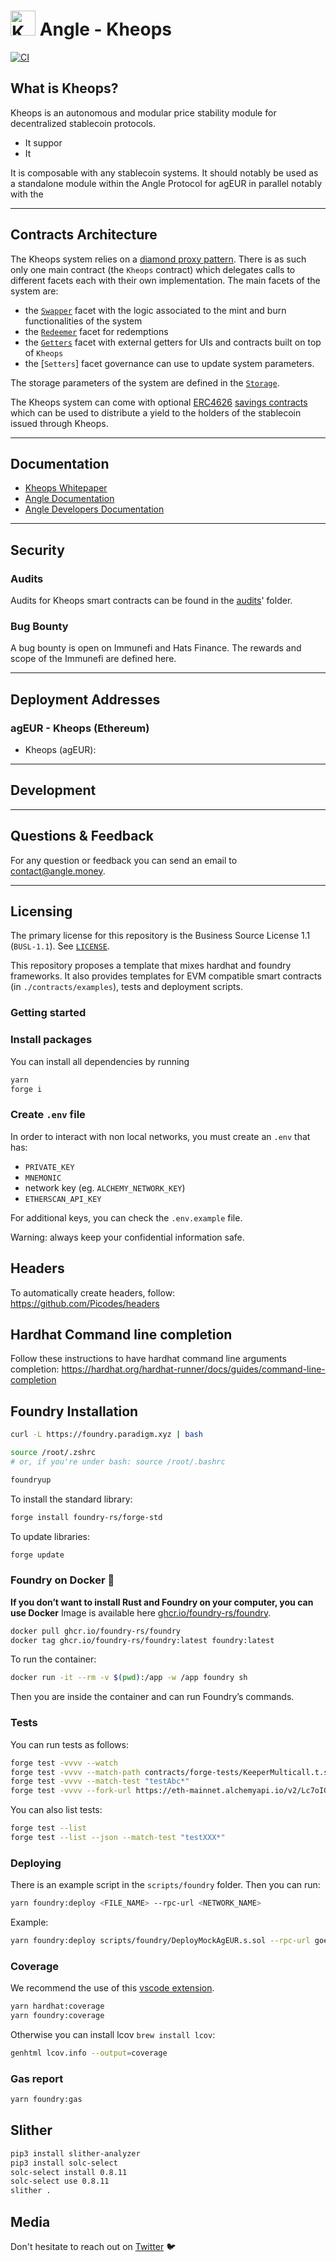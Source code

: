 # <img src="logo.svg" alt="Kheops" height="40px"> Angle - Kheops

[![CI](https://github.com/AngleProtocol/kheops/workflows/CI/badge.svg)](https://github.com/AngleProtocol/kheops/actions?query=workflow%3ACI)

## What is Kheops?

Kheops is an autonomous and modular price stability module for decentralized stablecoin protocols.

- It suppor
- It

It is composable with any stablecoin systems. It should notably be used as a standalone module within the Angle Protocol for agEUR in parallel notably with the

---

## Contracts Architecture

The Kheops system relies on a [diamond proxy pattern](https://eips.ethereum.org/EIPS/eip-2535). There is as such only one main contract (the `Kheops` contract) which delegates calls to different facets each with their own implementation. The main facets of the system are:

- the [`Swapper`](./contracts/kheops/facets/Swapper.sol) facet with the logic associated to the mint and burn functionalities of the system
- the [`Redeemer`](./contracts/kheops/facets/Redeemer.sol) facet for redemptions
- the [`Getters`](./contracts/kheops/facets/Swapper.sol) facet with external getters for UIs and contracts built on top of `Kheops`
- the [`Setters`] facet governance can use to update system parameters.

The storage parameters of the system are defined in the [`Storage`](./contracts/kheops/Storage.sol).

The Kheops system can come with optional [ERC4626](https://eips.ethereum.org/EIPS/eip-4626) [savings contracts](./contracts/savings/) which can be used to distribute a yield to the holders of the stablecoin issued through Kheops.

---

## Documentation

- [Kheops Whitepaper](https://docs.angle.money/overview/whitepapers)
- [Angle Documentation](https://docs.angle.money)
- [Angle Developers Documentation](https://developers.angle.money)

---

## Security

### Audits

Audits for Kheops smart contracts can be found in the [audits](./audits/)' folder.

### Bug Bounty

A bug bounty is open on Immunefi and Hats Finance. The rewards and scope of the Immunefi are defined here.

---

## Deployment Addresses

### agEUR - Kheops (Ethereum)

- Kheops (agEUR):

---

## Development

---

## Questions & Feedback

For any question or feedback you can send an email to [contact@angle.money](mailto:contact@angle.money).

---

## Licensing

The primary license for this repository is the Business Source License 1.1 (`BUSL-1.1`). See [`LICENSE`](./LICENSE).

This repository proposes a template that mixes hardhat and foundry frameworks. It also provides templates for EVM compatible smart contracts (in `./contracts/examples`), tests and deployment scripts.

### Getting started

### Install packages

You can install all dependencies by running

```bash
yarn
forge i
```

### Create `.env` file

In order to interact with non local networks, you must create an `.env` that has:

- `PRIVATE_KEY`
- `MNEMONIC`
- network key (eg. `ALCHEMY_NETWORK_KEY`)
- `ETHERSCAN_API_KEY`

For additional keys, you can check the `.env.example` file.

Warning: always keep your confidential information safe.

## Headers

To automatically create headers, follow: <https://github.com/Picodes/headers>

## Hardhat Command line completion

Follow these instructions to have hardhat command line arguments completion: <https://hardhat.org/hardhat-runner/docs/guides/command-line-completion>

## Foundry Installation

```bash
curl -L https://foundry.paradigm.xyz | bash

source /root/.zshrc
# or, if you're under bash: source /root/.bashrc

foundryup
```

To install the standard library:

```bash
forge install foundry-rs/forge-std
```

To update libraries:

```bash
forge update
```

### Foundry on Docker 🐳

**If you don’t want to install Rust and Foundry on your computer, you can use Docker**
Image is available here [ghcr.io/foundry-rs/foundry](http://ghcr.io/foundry-rs/foundry).

```bash
docker pull ghcr.io/foundry-rs/foundry
docker tag ghcr.io/foundry-rs/foundry:latest foundry:latest
```

To run the container:

```bash
docker run -it --rm -v $(pwd):/app -w /app foundry sh
```

Then you are inside the container and can run Foundry’s commands.

### Tests

You can run tests as follows:

```bash
forge test -vvvv --watch
forge test -vvvv --match-path contracts/forge-tests/KeeperMulticall.t.sol
forge test -vvvv --match-test "testAbc*"
forge test -vvvv --fork-url https://eth-mainnet.alchemyapi.io/v2/Lc7oIGYeL_QvInzI0Wiu_pOZZDEKBrdf
```

You can also list tests:

```bash
forge test --list
forge test --list --json --match-test "testXXX*"
```

### Deploying

There is an example script in the `scripts/foundry` folder. Then you can run:

```bash
yarn foundry:deploy <FILE_NAME> --rpc-url <NETWORK_NAME>
```

Example:

```bash
yarn foundry:deploy scripts/foundry/DeployMockAgEUR.s.sol --rpc-url goerli
```

### Coverage

We recommend the use of this [vscode extension](ryanluker.vscode-coverage-gutters).

```bash
yarn hardhat:coverage
yarn foundry:coverage
```

Otherwise you can install lcov `brew install lcov`:

```bash
genhtml lcov.info --output=coverage
```

### Gas report

```bash
yarn foundry:gas
```

## Slither

```bash
pip3 install slither-analyzer
pip3 install solc-select
solc-select install 0.8.11
solc-select use 0.8.11
slither .
```

## Media

Don't hesitate to reach out on [Twitter](https://twitter.com/AngleProtocol) 🐦
